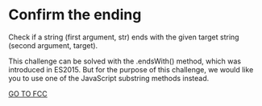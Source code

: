 <h1>Confirm the ending</h1>

Check if a string (first argument, str) ends with the given target string (second argument, target).

This challenge can be solved with the .endsWith() method, which was introduced in ES2015. But for the purpose of this challenge, we would like you to use one of the JavaScript substring methods instead.

<a href="https://www.freecodecamp.org/learn/javascript-algorithms-and-data-structures/basic-algorithm-scripting/confirm-the-ending">GO TO FCC</a>
